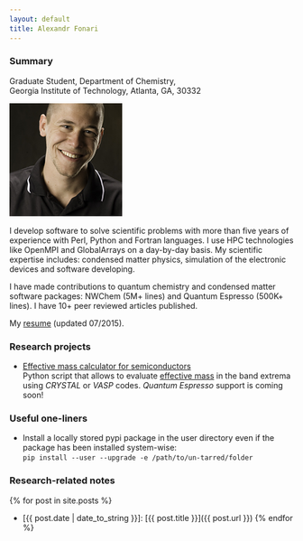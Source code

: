 ```yaml
---
layout: default
title: Alexandr Fonari
---
```


### Summary

Graduate Student, Department of Chemistry,  
Georgia Institute of Technology, Atlanta, GA, 30332

![Me](me.jpg)

I develop software to solve scientific problems with more than five years of experience with Perl, Python and Fortran languages. I use HPC technologies like OpenMPI and GlobalArrays on a day-by-day basis. My scientific expertise includes: condensed matter physics, simulation of the electronic devices and software developing.

I have made contributions to quantum chemistry and condensed matter software packages: NWChem (5M+ lines) and Quantum Espresso (500K+ lines). I have 10+ peer reviewed articles published.

My [resume](afonari_resume.pdf) (updated 07/2015).

### Research projects
 - [Effective mass calculator for semiconductors](emc/)  
Python script that allows to evaluate [effective mass](http://ecee.colorado.edu/~bart/book/effmass.htm) in the band extrema using *CRYSTAL* or *VASP* codes. *Quantum Espresso* support is coming soon!

### Useful one-liners
 - Install a locally stored pypi package in the user directory even if the package has been installed system-wise:  
`pip install --user --upgrade -e /path/to/un-tarred/folder`

### Research-related notes

{% for post in site.posts %}
 - [{{ post.date | date_to_string }}]: [{{ post.title }}]({{ post.url }})
{% endfor %}

